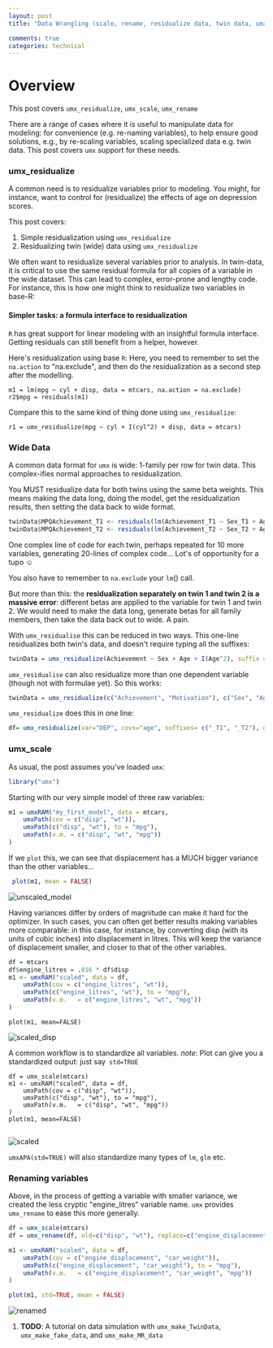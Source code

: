 ```yaml
---
layout: post
title: "Data Wrangling (scale, rename, residualize data, twin data, umxAPA)"

comments: true
categories: technical
---
```


<a name="top"></a>

<a name="overview"></a>
# Overview

This post covers `umx_residualize`, `umx_scale`, `umx_rename`

There are a range of cases where it is useful to manipulate data for modeling: for convenience (e.g. re-naming variables), to help ensure good solutions, e.g., by re-scaling variables, scaling specialized data e.g. twin data. This post covers `umx` support for these needs.


### umx_residualize

A common need is to residualize variables prior to modeling. You might, for instance, want to control for (residualize) the effects of age on depression scores.

This post covers:

1. Simple residualization using `umx_residualize`
2. Residualizing twin (wide) data using `umx_residualize`

We often want to residualize several variables prior to analysis. In twin-data, it is critical to use the same residual formula for all copies of a variable in the wide dataset. This can lead to complex, error-prone and lengthy code. For instance, this is how one might think to residualize two variables in base-R:

#### Simpler tasks: a formula interface to residualization

`R` has great support for linear modeling with an insightful formula interface. Getting residuals can still benefit from a helper, however.

Here's residualization using base `R`:  Here, you need to remember to set the `na.action` to "na.exclude", and then do the residualization as a second step after the modelling.

```RSplus
m1 = lm(mpg ~ cyl + disp, data = mtcars, na.action = na.exclude)
r2$mpg = residuals(m1)

```

Compare this to the same kind of thing done using `umx_residualize`:

```SplusR
r1 = umx_residualize(mpg ~ cyl + I(cyl^2) + disp, data = mtcars)

```


### Wide Data

A common data format for `umx` is wide: 1-family per row for twin data. This complex-ifies normal approaches to residualization.

You MUST residualize data for both twins using the same beta weights. This means making the data long, doing the model, get the residualization results, then setting the data back to wide format.

```R
twinData$MPQAchievement_T1 <- residuals(lm(Achievement_T1 ~ Sex_T1 + Age_T1 + I(Age_T1^2), data = twinData, na.action = na.exclude))                                                    
twinData$MPQAchievement_T2 <- residuals(lm(Achievement_T2 ~ Sex_T2 + Age_T2 + I(Age_T2^2), data = twinData, na.action = na.exclude))
```

One complex line of code for each twin, perhaps repeated for 10 more variables, generating 20-lines of complex code&hellip; Lot&#x27;s of opportunity for a tupo &#x263A; 

You also have to remember to `na.exclude` your `lm`() call.

But more than this: the **residualization separately on twin 1 and twin 2 is a massive error**: different betas are applied to the variable for twin 1 and twin 2. We would need to make the data long, generate betas for all family members, then take the data back out to wide. A pain.

With `umx_residualise` this can be reduced in two ways. This one-line residualizes both twin's data, and doesn't require typing all the suffixes:

```r
twinData = umx_residualize(Achievement ~ Sex + Age + I(Age^2), suffix = "_T", data = twinData)
```

`umx_residualise` can also residualize more than one dependent variable (though not with formulae yet). So this works:

```r
twinData = umx_residualize(c("Achievement", "Motivation"), c("Sex", "Age"), suffix = "_T", data = twinData)
```

`umx_residualize` does this in one line:

```R
df= umx_residualize(var="DEP", covs="age", suffixes= c("_T1", "_T2"), data=df)
```

### umx_scale

As usual, the post assumes you've loaded `umx`:

```r
library("umx")
```

Starting with our very simple model of three raw variables:

```R
m1 = umxRAM("my_first_model", data = mtcars,
	umxPath(cov = c("disp", "wt")),
	umxPath(c("disp", "wt"), to = "mpg"),
	umxPath(v.m. = c("disp", "wt", "mpg"))
)
```

If we `plot` this, we can see that displacement has a MUCH bigger variance than the other variables...

```R
 plot(m1, mean = FALSE)
```
 
![unscaled_model](/media/1_make_a_model/unscaled_model.png "unscaled model of three variables")

Having variances differ by orders of magnitude can make it hard for the optimizer. In such cases, you can often get better results making variables more comparable: in this case, for instance, by converting disp  (with its units of cubic inches) into displacement in litres. This will keep the variance of displacement smaller, and closer to that of the other variables.

```R
df = mtcars
df$engine_litres = .016 * df$disp
m1 <- umxRAM("scaled", data = df,
	umxPath(cov = c("engine_litres", "wt")),
	umxPath(c("engine_litres", "wt"), to = "mpg"),
	umxPath(v.m.   = c("engine_litres", "wt", "mpg"))
)
```

 `plot(m1, mean=FALSE)`
 
![scaled_disp](/media/1_make_a_model/scaled_disp.png "disp in litres")


A common workflow is to standardize all variables. *note*: Plot can give you a standardized output: just say` std=TRUE`

```RSplus
df = umx_scale(mtcars)
m1 <- umxRAM("scaled", data = df,
	umxPath(cov = c("disp", "wt")),
	umxPath(c("disp", "wt"), to = "mpg"),
	umxPath(v.m.   = c("disp", "wt", "mpg"))
)
plot(m1, mean=FALSE)
 
```

![scaled](/media/1_make_a_model/scaled.png "All scaled")

`umxAPA(std=TRUE)` will also standardize many types of `lm`, `glm` etc.

### Renaming variables

Above, in the process of getting a variable with smaller variance, we created the less cryptic "engine_litres" variable name. `umx` provides `umx_rename` to ease this more generally.

```R
df = umx_scale(mtcars)
df = umx_rename(df, old=c("disp", "wt"), replace=c("engine_displacement", "car_weight"))

m1 <- umxRAM("scaled", data = df,
	umxPath(cov = c("engine_displacement", "car_weight")),
	umxPath(c("engine_displacement", "car_weight"), to = "mpg"),
	umxPath(v.m.   = c("engine_displacement", "car_weight", "mpg"))
)

plot(m1, std=TRUE, mean = FALSE)
```

![renamed](/media/1_make_a_model/renamed.png "All renamed")


1. **TODO**: A tutorial on data simulation with `umx_make_TwinData`, `umx_make_fake_data`, and `umx_make_MR_data`

